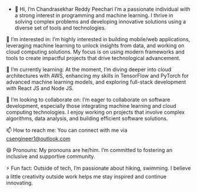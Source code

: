 - 👋 Hi, I’m Chandrasekhar Reddy Peechari
I’m a passionate individual with a strong interest in programming and machine learning. I thrive in solving complex problems and developing innovative solutions using a diverse set of tools and technologies.

👀 I’m interested in:
I’m highly interested in building mobile/web applications, leveraging machine learning to unlock insights from data, and working on cloud computing solutions. My focus is on using modern frameworks and tools to create impactful projects that drive technological advancement.

🌱 I’m currently learning:
At the moment, I’m diving deeper into cloud architectures with AWS, enhancing my skills in TensorFlow and PyTorch for advanced machine learning models, and exploring full-stack development with React JS and Node JS.

💞️ I’m looking to collaborate on:
I’m eager to collaborate on software development, especially those integrating machine learning and cloud computing technologies. I enjoy working on projects that involve complex algorithms, data analysis, and building efficient software solutions.

📫 How to reach me:
You can connect with me via csengineer1@outlook.com

😄 Pronouns:
My pronouns are he/him. I’m committed to fostering an inclusive and supportive community.

⚡ Fun fact:
Outside of tech, I’m passionate about hiking, swimming. I believe a little creativity outside work helps me stay inspired and continue innovating.
